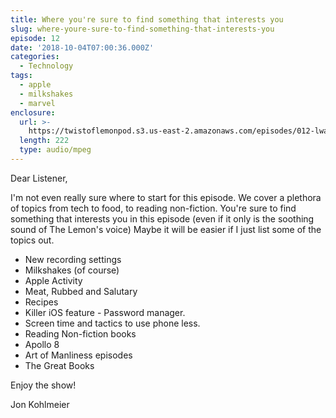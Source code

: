 ```yaml
---
title: Where you're sure to find something that interests you
slug: where-youre-sure-to-find-something-that-interests-you
episode: 12
date: '2018-10-04T07:00:36.000Z'
categories:
  - Technology
tags:
  - apple
  - milkshakes
  - marvel
enclosure:
  url: >-
    https://twistoflemonpod.s3.us-east-2.amazonaws.com/episodes/012-lwatol-20181003.mp3
  length: 222
  type: audio/mpeg
---
```


Dear Listener,

I'm not even really sure where to start for this episode. We cover a plethora of topics from tech to food, to reading non-fiction. You're sure to find something that interests you in this episode (even if it only is the soothing sound of The Lemon's voice) Maybe it will be easier if I just list some of the topics out.

- New recording settings
- Milkshakes (of course)
- Apple Activity
- Meat, Rubbed and Salutary
- Recipes
- Killer iOS feature - Password manager.
- Screen time and tactics to use phone less.
- Reading Non-fiction books
- Apollo 8
- Art of Manliness episodes
- The Great Books

Enjoy the show!

Jon Kohlmeier

